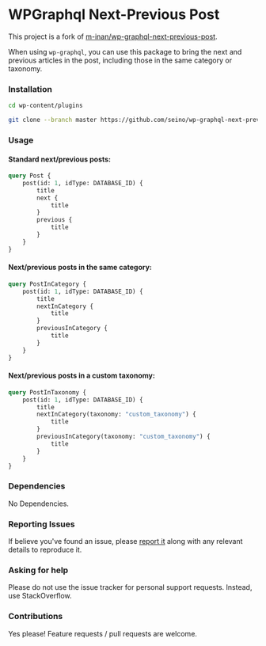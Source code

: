 # WPGraphql Next-Previous Post

This project is a fork of [m-inan/wp-graphql-next-previous-post](https://github.com/m-inan/wp-graphql-next-previous-post).

When using `wp-graphql`, you can use this package to bring the next and previous articles in the post, including those in the same category or taxonomy.

### Installation

```sh
cd wp-content/plugins

git clone --branch master https://github.com/seino/wp-graphql-next-previous-post.git
```

### Usage

#### Standard next/previous posts:

```graphql
query Post {
    post(id: 1, idType: DATABASE_ID) {
        title
        next {
            title
        }
        previous {
            title
        }
    }
}
```

#### Next/previous posts in the same category:

```graphql
query PostInCategory {
    post(id: 1, idType: DATABASE_ID) {
        title
        nextInCategory {
            title
        }
        previousInCategory {
            title
        }
    }
}
```

#### Next/previous posts in a custom taxonomy:

```graphql
query PostInTaxonomy {
    post(id: 1, idType: DATABASE_ID) {
        title
        nextInCategory(taxonomy: "custom_taxonomy") {
            title
        }
        previousInCategory(taxonomy: "custom_taxonomy") {
            title
        }
    }
}
```

### Dependencies

No Dependencies.

### Reporting Issues

If believe you've found an issue, please [report it](https://github.com/seino/wp-graphql-next-previous-post/issues) along with any relevant details to reproduce it.

### Asking for help

Please do not use the issue tracker for personal support requests. Instead, use StackOverflow.

### Contributions

Yes please! Feature requests / pull requests are welcome.